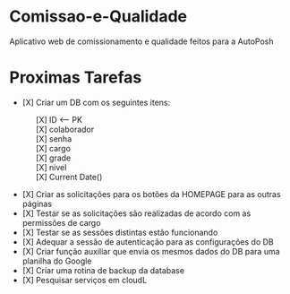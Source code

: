 
# Comissao-e-Qualidade
Aplicativo web de comissionamento e qualidade feitos para a AutoPosh

# Proximas Tarefas
<ul>
    <li>[X] Criar um DB com os seguintes itens:</li>
    <ul>
        <li style="list-style: none">[X] ID <-- PK</li>
        <li style="list-style: none">[X] colaborador</li> 
        <li style="list-style: none">[X] senha </li>
        <li style="list-style: none">[X] cargo</li>
        <li style="list-style: none">[X] grade</li>
        <li style="list-style: none">[X] nivel</li>
        <li style="list-style: none">[X] Current Date()</li>
    </ul>
</ul>
<ul>
    <li>[X] Criar as solicitações para os botões da HOMEPAGE para as outras páginas</li>
    <li>[X] Testar se as solicitações são realizadas de acordo com as permissões de cargo</li>
    <li>[X] Testar se as sessões distintas estão funcionando</li>
    <li>[X] Adequar a sessão de autenticação para as configurações do DB</li>
    <li>[X] Criar função auxiliar que envia os mesmos dados do DB para uma planilha do Google</li>
    <li>[X] Criar uma rotina de backup da database</li>
    <li>[X] Pesquisar serviços em cloudL</li>
</ul>
